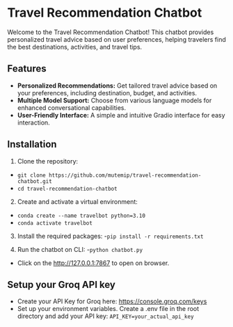 # Travel Recommendation Chatbot

Welcome to the Travel Recommendation Chatbot! This chatbot provides personalized travel advice based on user preferences, helping travelers find the best destinations, activities, and travel tips.


## Features

- **Personalized Recommendations:** Get tailored travel advice based on your preferences, including destination, budget, and activities.
- **Multiple Model Support:** Choose from various language models for enhanced conversational capabilities.
- **User-Friendly Interface:** A simple and intuitive Gradio interface for easy interaction.

## Installation

1. Clone the repository:
  - `git clone https://github.com/mutemip/travel-recommendation-chatbot.git`
  - `cd travel-recommendation-chatbot`

2. Create and activate a virtual environment:
  - `conda create --name travelbot python=3.10`
  - `conda activate travelbot`

3. Install the required packages:
  -`pip install -r requirements.txt`

4. Run the chatbot on CLI:
  -`python chatbot.py`
  - Click on the <http://127.0.0.1:7867> to open on browser.

## Setup your Groq API key
 - Create your API Key for Groq here: <https://console.groq.com/keys>
 - Set up your environment variables. Create a .env file in the root directory and add your API key: `API_KEY=your_actual_api_key`

